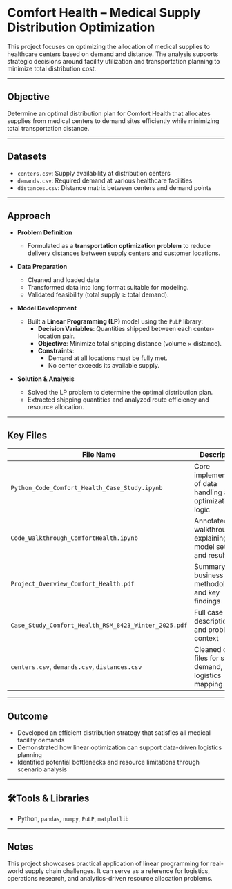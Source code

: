 # Comfort Health – Medical Supply Distribution Optimization

This project focuses on optimizing the allocation of medical supplies to healthcare centers based on demand and distance. The analysis supports strategic decisions around facility utilization and transportation planning to minimize total distribution cost.

---

## Objective

Determine an optimal distribution plan for Comfort Health that allocates supplies from medical centers to demand sites efficiently while minimizing total transportation distance.

---

## Datasets

- `centers.csv`: Supply availability at distribution centers  
- `demands.csv`: Required demand at various healthcare facilities  
- `distances.csv`: Distance matrix between centers and demand points  

---

## Approach

- **Problem Definition**  
  - Formulated as a **transportation optimization problem** to reduce delivery distances between supply centers and customer locations.

- **Data Preparation**  
  - Cleaned and loaded data
  - Transformed data into long format suitable for modeling.
  - Validated feasibility (total supply ≥ total demand).

- **Model Development**  
  - Built a **Linear Programming (LP)** model using the `PuLP` library:
    - **Decision Variables**: Quantities shipped between each center-location pair.
    - **Objective**: Minimize total shipping distance (volume × distance).
    - **Constraints**:
      - Demand at all locations must be fully met.
      - No center exceeds its available supply.

- **Solution & Analysis**  
  - Solved the LP problem to determine the optimal distribution plan.
  - Extracted shipping quantities and analyzed route efficiency and resource allocation.

---

## Key Files

| File Name                                      | Description |
|-----------------------------------------------|-------------|
| `Python_Code_Comfort_Health_Case_Study.ipynb` | Core implementation of data handling and optimization logic |
| `Code_Walkthrough_ComfortHealth.ipynb`        | Annotated walkthrough explaining model setup and results |
| `Project_Overview_Comfort_Health.pdf`         | Summary of business case, methodology, and key findings |
| `Case_Study_Comfort_Health_RSM_8423_Winter_2025.pdf` | Full case description and problem context |
| `centers.csv`, `demands.csv`, `distances.csv` | Cleaned data files for supply, demand, and logistics mapping |

---

## Outcome

- Developed an efficient distribution strategy that satisfies all medical facility demands  
- Demonstrated how linear optimization can support data-driven logistics planning  
- Identified potential bottlenecks and resource limitations through scenario analysis  

---

## 🛠Tools & Libraries

- Python, `pandas`, `numpy`, `PuLP`, `matplotlib`

---

## Notes

This project showcases practical application of linear programming for real-world supply chain challenges. It can serve as a reference for logistics, operations research, and analytics-driven resource allocation problems.

